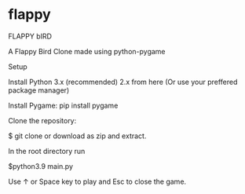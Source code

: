 # flappy

FLAPPY bIRD


A Flappy Bird Clone made using python-pygame

Setup 

Install Python 3.x (recommended) 2.x from here (Or use your preffered package manager)

Install Pygame:
pip install pygame



Clone the repository:

$ git clone 
or download as zip and extract.

In the root directory run

$python3.9 main.py

Use ↑ or Space key to play and Esc to close the game.
